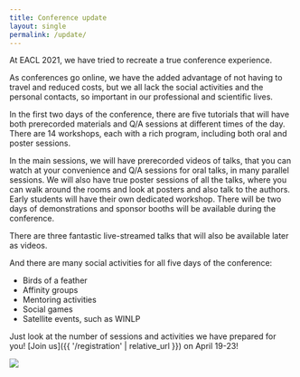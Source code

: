 ```yaml
---
title: Conference update
layout: single
permalink: /update/
---
```


At EACL 2021, we have tried to recreate a true conference experience.

As conferences go online, we have the added advantage of not having to travel and reduced costs, but we all lack the social activities and the personal contacts, so important in our professional and scientific lives. 
 
In the first two days of the conference, there are five tutorials that will have both prerecorded materials and Q/A sessions at different times of the day. There are 14 workshops, each with a rich program, including both oral and poster sessions. 

In the main sessions, we will have prerecorded videos of talks, that you can watch at your convenience and Q/A sessions for oral talks, in many parallel sessions. We will also have true poster sessions of all the talks, where you can walk around the rooms and look at posters and also talk to the authors. Early students will have their own dedicated workshop. There will be two days of demonstrations and sponsor booths will be available during the conference.
 
There are three fantastic live-streamed talks that will also be available later as videos.
 
And there are many social activities for all five days of the conference:
- Birds of a feather
- Affinity groups
- Mentoring activities
- Social games
- Satellite events, such as WINLP 

Just look at the number of sessions and activities we have prepared for you! [Join us]({{ '/registration' | relative_url }}) on April 19-23!

<img src="{{ 'assets/images/update.webp' | relative_url }}">